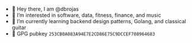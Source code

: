 - 👋 Hey there, I am @dbrojas
- 🔭 I’m interested in software, data, fitness, finance, and music
- 🌱 I’m currently learning backend design patterns, Golang, and classical guitar
- 🔑 GPG pubkey `253CB0A083A94E7E2CD86E75C9DCCEF708964683`
